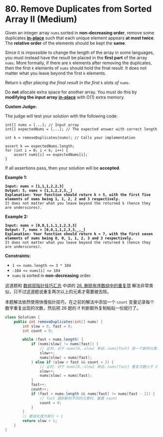 # 80. Remove Duplicates from Sorted Array II (Medium)

Given an integer array `nums` sorted in **non-decreasing order**, remove some duplicates [**in-place**](https://en.wikipedia.org/wiki/In-place\_algorithm) such that each unique element appears **at most twice**. The **relative order** of the elements should be kept the **same**.

Since it is impossible to change the length of the array in some languages, you must instead have the result be placed in the **first part** of the array `nums`. More formally, if there are `k` elements after removing the duplicates, then the first `k` elements of `nums` should hold the final result. It does not matter what you leave beyond the first `k` elements.

Return `k` _after placing the final result in the first_ `k` _slots of_ `nums`.

Do **not** allocate extra space for another array. You must do this by **modifying the input array** [**in-place**](https://en.wikipedia.org/wiki/In-place\_algorithm) with O(1) extra memory.

**Custom Judge:**

The judge will test your solution with the following code:

```
int[] nums = [...]; // Input array
int[] expectedNums = [...]; // The expected answer with correct length

int k = removeDuplicates(nums); // Calls your implementation

assert k == expectedNums.length;
for (int i = 0; i < k; i++) {
    assert nums[i] == expectedNums[i];
}
```

If all assertions pass, then your solution will be **accepted**.

**Example 1:**

<pre><code><strong>Input: nums = [1,1,1,2,2,3]
</strong><strong>Output: 5, nums = [1,1,2,2,3,_]
</strong><strong>Explanation: Your function should return k = 5, with the first five elements of nums being 1, 1, 2, 2 and 3 respectively.
</strong>It does not matter what you leave beyond the returned k (hence they are underscores).
</code></pre>

**Example 2:**

<pre><code><strong>Input: nums = [0,0,1,1,1,1,2,3,3]
</strong><strong>Output: 7, nums = [0,0,1,1,2,3,3,_,_]
</strong><strong>Explanation: Your function should return k = 7, with the first seven elements of nums being 0, 0, 1, 1, 2, 3 and 3 respectively.
</strong>It does not matter what you leave beyond the returned k (hence they are underscores).
</code></pre>

**Constraints:**

* `1 <= nums.length <= 3 * 104`
* `-104 <= nums[i] <= 104`
* `nums` is sorted in **non-decreasing** order.



这道题和 [数组双指针技巧汇总](https://labuladong.github.io/article/fname.html?fname=%E5%8F%8C%E6%8C%87%E9%92%88%E6%8A%80%E5%B7%A7) 中讲的 [26. 删除有序数组中的重复项](https://leetcode.com/problems/remove-duplicates-from-sorted-array) 解法非常类似，只不过这道题说重复两次以上的元素才需要被去除。

本题解法依然使用快慢指针技巧，在之前的解法中添加一个 `count` 变量记录每个数字重复出现的次数，然后把 26 题的 if 判断额外复制粘贴一份就行了。

```java
class Solution {
    public int removeDuplicates(int[] nums) {
        int slow = 0, fast = 0;
        int count = 0;

        while (fast < nums.length) {
            if (nums[slow] != nums[fast]) {
                // 此时，对于 nums[0..slow] 来说，nums[fast] 是一个新的元素，加进来
                slow++;
                nums[slow] = nums[fast];
            } else if (slow < fast && count < 2) {
                // 此时，对于 nums[0..slow] 来说，nums[fast] 重复次数小于 2，也加进来
                slow++;
                nums[slow] = nums[fast];
            }
            fast++;
            count++;
            if (fast < nums.length && nums[fast] != nums[fast - 1]) {
                // fast 遇到新的不同的元素时，重置 count
                count = 0;
            }
        }
        // 数组长度为索引 + 1
        return slow + 1;
    }
}
```
